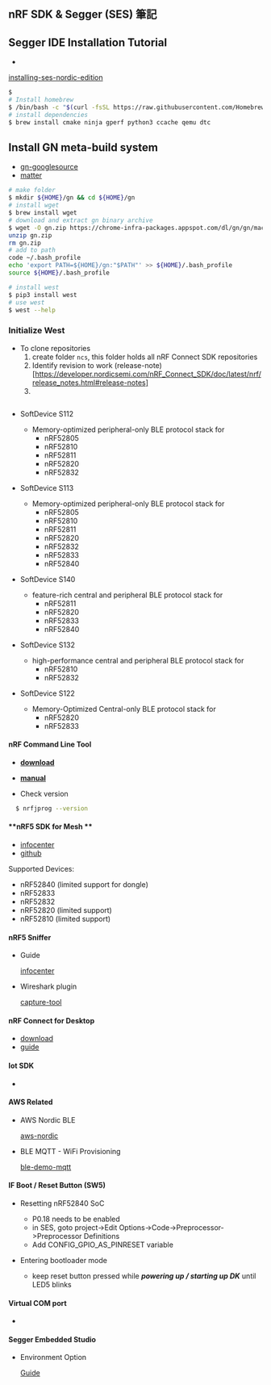 ## **nRF SDK & Segger (SES) 筆記**

## Segger IDE Installation Tutorial
*
[installing-ses-nordic-edition](https://developer.nordicsemi.com/nRF_Connect_SDK/doc/latest/nrf/gs_installing.html#installing-ses-nordic-edition)

```bash
$
# Install homebrew
$ /bin/bash -c "$(curl -fsSL https://raw.githubusercontent.com/Homebrew/install/HEAD/install.sh)"
# install dependencies
$ brew install cmake ninja gperf python3 ccache qemu dtc

```

## Install GN meta-build system
* [gn-googlesource](https://gn.googlesource.com/gn/)
* [matter](https://csa-iot.org/all-solutions/matter/)

```bash
# make folder
$ mkdir ${HOME}/gn && cd ${HOME}/gn
# install wget
$ brew install wget
# download and extract gn binary archive
$ wget -O gn.zip https://chrome-infra-packages.appspot.com/dl/gn/gn/mac-amd64/+/latest
unzip gn.zip
rm gn.zip
# add to path
code ~/.bash_profile
echo 'export PATH=${HOME}/gn:"$PATH"' >> ${HOME}/.bash_profile
source ${HOME}/.bash_profile

# install west
$ pip3 install west
# use west
$ west --help

```

### Initialize West
* To clone repositories
  1. create folder `ncs`, this folder holds all nRF Connect SDK repositories
  2. Identify revision to work (release-note)[https://developer.nordicsemi.com/nRF_Connect_SDK/doc/latest/nrf/release_notes.html#release-notes]
  3.
```bash

```

* SoftDevice S112
  * Memory-optimized peripheral-only BLE protocol stack for
    * nRF52805
    * nRF52810
    * nRF52811
    * nRF52820
    * nRF52832

* SoftDevice S113
  * Memory-optimized peripheral-only BLE protocol stack for
    * nRF52805
    * nRF52810
    * nRF52811
    * nRF52820
    * nRF52832
    * nRF52833
    * nRF52840

* SoftDevice S140
  * feature-rich central and peripheral BLE protocol stack for
    * nRF52811
    * nRF52820
    * nRF52833
    * nRF52840

* SoftDevice S132
  * high-performance central and peripheral BLE protocol stack for
    * nRF52810
    * nRF52832

* SoftDevice S122
  * Memory-Optimized Central-only BLE protocol stack for
    * nRF52820
    * nRF52833


#### **nRF Command Line Tool**
  * [**download**](https://www.nordicsemi.com/Products/Development-tools/nrf-command-line-tools/download#infotabs)

  * [**manual**](https://infocenter.nordicsemi.com/index.jsp?topic=%2Fug_nrf_cltools%2FUG%2Fcltools%2Fnrf_command_line_tools_lpage.html)

  * Check version
  ```bash
    $ nrfjprog --version
  ```

#### **nRF5 SDK for Mesh **
  * [infocenter](https://infocenter.nordicsemi.com/index.jsp?topic=%2Fstruct_sdk%2Fstruct%2Fsdk_mesh_latest.html)
  * [github](github.com/NordicSemiconductor/nRF5-SDK-for-Mesh)

  Supported Devices:

  * nRF52840 (limited support for dongle)
  * nRF52833
  * nRF52832
  * nRF52820 (limited support)
  * nRF52810 (limited support)

#### **nRF5 Sniffer**
  * Guide

    [infocenter](https://infocenter.nordicsemi.com/index.jsp?topic=%2Fug_sniffer_ble%2FUG%2Fsniffer_ble%2Fintro.html)

  * Wireshark plugin

    [capture-tool](https://infocenter.nordicsemi.com/index.jsp?topic=%2Fug_sniffer_ble%2FUG%2Fsniffer_ble%2Finstalling_sniffer_plugin.html)

#### **nRF Connect for Desktop**

  * [download](https://www.nordicsemi.com/Products/Development-tools/nRF-Connect-for-desktop/Download#infotabs)
  * [guide](https://infocenter.nordicsemi.com/pdf/nRFConnect_BLE_User_Guide_v2.3.1.pdf)

#### **Iot SDK**

  *


#### **AWS Related**

  * AWS Nordic BLE

    [aws-nordic](https://docs.aws.amazon.com/freertos/latest/userguide/getting_started_nordic.html)

  * BLE MQTT - WiFi Provisioning

    [ble-demo-mqtt](https://docs.aws.amazon.com/freertos/latest/userguide/ble-demo.html#ble-demo-mqtt)

#### **IF Boot / Reset Button (SW5)**
  * Resetting nRF52840 SoC
    * P0.18 needs to be enabled
    * in SES, goto project->Edit Options->Code->Preprocessor->Preprocessor Definitions
    * Add CONFIG_GPIO_AS_PINRESET variable

  * Entering bootloader mode
    * keep reset button pressed while ***powering up / starting up DK*** until LED5 blinks

#### **Virtual COM port**
  *


#### **Segger Embedded Studio**
  * Environment Option

    [Guide](https://studio.segger.com/index.htm?https://studio.segger.com/ide_environment_options_texteditor_help.htm)




